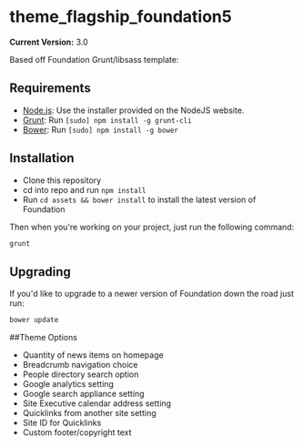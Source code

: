 theme_flagship_foundation5
======================
**Current Version:** 3.0

Based off Foundation Grunt/libsass template:

## Requirements

  * [Node.js](http://nodejs.org): Use the installer provided on the NodeJS website.
  * [Grunt](http://gruntjs.com/): Run `[sudo] npm install -g grunt-cli`
  * [Bower](http://bower.io): Run `[sudo] npm install -g bower`


## Installation
  * Clone this repository
  * cd into repo and run `npm install`
  * Run `cd assets && bower install` to install the latest version of Foundation
  
Then when you're working on your project, just run the following command:

```bash
grunt
```

## Upgrading

If you'd like to upgrade to a newer version of Foundation down the road just run:

```bash
bower update
```

##Theme Options
*   Quantity of news items on homepage
*   Breadcrumb navigation choice
*   People directory search option
*   Google analytics setting
*   Google search appliance setting
*   Site Executive calendar address setting
*   Quicklinks from another site setting
*   Site ID for Quicklinks
*   Custom footer/copyright text